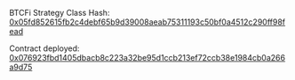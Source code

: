 BTCFi Strategy Class Hash: [0x05fd852615fb2c4debf65b9d39008aeab75311193c50bf0a4512c290ff98fead](https://sepolia.voyager.online/class/0x05fd852615fb2c4debf65b9d39008aeab75311193c50bf0a4512c290ff98fead)


Contract deployed: [0x076923fbd1405dbacb8c223a32be95d1ccb213ef72ccb38e1984cb0a266a9d75](https://sepolia.voyager.online/contract/0x076923fbd1405dbacb8c223a32be95d1ccb213ef72ccb38e1984cb0a266a9d75)
